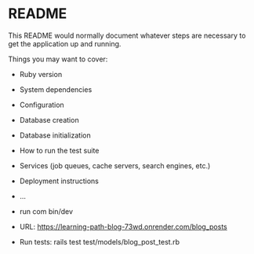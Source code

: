 # README

This README would normally document whatever steps are necessary to get the
application up and running.

Things you may want to cover:

- Ruby version

- System dependencies

- Configuration

- Database creation

- Database initialization

- How to run the test suite

- Services (job queues, cache servers, search engines, etc.)

- Deployment instructions

- ...

- run com bin/dev

- URL: https://learning-path-blog-73wd.onrender.com/blog_posts
- Run tests: rails test test/models/blog_post_test.rb
